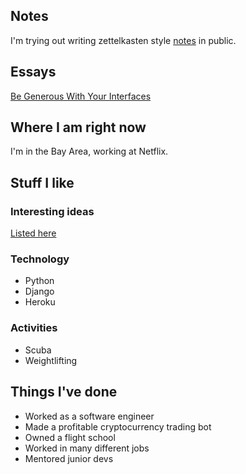## Notes
I'm trying out writing zettelkasten style [notes](https://d21kh9ne3pdop0.cloudfront.net/) in public.

## Essays
[Be Generous With Your Interfaces](/essays/generous-interfaces)

## Where I am right now
I'm in the Bay Area, working at Netflix.

## Stuff I like
### Interesting ideas
[Listed here](/ideas)

### Technology
 * Python
 * Django
 * Heroku

### Activities
 * Scuba
 * Weightlifting
 
## Things I've done
 * Worked as a software engineer
 * Made a profitable cryptocurrency trading bot
 * Owned a flight school
 * Worked in many different jobs
 * Mentored junior devs
